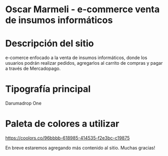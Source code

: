 # Oscar Marmeli - e-commerce venta de insumos informáticos

# Descripción del sitio
e-comerce enfocado a la venta de insumos informáticos, donde los usuarios podrán realizar pedidos, agregarlos al carrito de compras y pagar a través de Mercadopago.

# Tipografía principal
Darumadrop One

# Paleta de colores a utilizar
https://coolors.co/96bbbb-618985-414535-f2e3bc-c19875

En breve estaremos agregando más contenido al sitio.
Muchas gracias!
